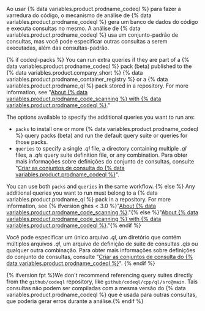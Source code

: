 Ao usar {% data variables.product.prodname_codeql %} para fazer a varredura do código, o mecanismo de análise de {% data variables.product.prodname_codeql %} gera um banco de dados do código e executa consultas no mesmo. A análise de {% data variables.product.prodname_codeql %} usa um conjunto-padrão de consultas, mas você pode especificar outras consultas a serem executadas, além das consultas-padrão.

{% if codeql-packs %}
You can run extra queries if they are part of a
{% data variables.product.prodname_codeql %} pack (beta) published to the {% data variables.product.company_short %} {% data variables.product.prodname_container_registry %} or a {% data variables.product.prodname_ql %} pack stored in a repository. For more information, see "[About {% data variables.product.prodname_code_scanning %} with {% data variables.product.prodname_codeql %}](/code-security/secure-coding/automatically-scanning-your-code-for-vulnerabilities-and-errors/about-code-scanning-with-codeql#about-codeql-queries)."

The options available to specify the additional queries you want to run are:

- `packs` to install one or more {% data variables.product.prodname_codeql %} query packs (beta) and run the default query suite or queries for those packs.
- `queries` to specify a single _.ql_ file, a directory containing multiple _.ql_ files, a _.qls_ query suite definition file, or any combination. Para obter mais informações sobre definições do conjunto de consultas, consulte "[Criar as conjuntos de consulta do {% data variables.product.prodname_codeql %}](https://codeql.github.com/docs/codeql-cli/creating-codeql-query-suites/)".

You can use both `packs` and `queries` in the same workflow.
{% else %}
Any additional queries you want to run must belong to a
{% data variables.product.prodname_ql %} pack in a repository. For more information, see {% ifversion ghes < 3.0 %}"[About {% data variables.product.prodname_code_scanning %}](/github/finding-security-vulnerabilities-and-errors-in-your-code/automatically-scanning-your-code-for-vulnerabilities-and-errors/about-code-scanning#about-codeql)."{% else %}"[About {% data variables.product.prodname_code_scanning %} with {% data variables.product.prodname_codeql %}](/code-security/secure-coding/automatically-scanning-your-code-for-vulnerabilities-and-errors/about-code-scanning-with-codeql#about-codeql-queries)."{% endif %}

Você pode especificar um único arquivo _.ql_, um diretório que contém múltiplos arquivos _.ql_, um arquivo de definição de suite de consultas _.qls_ ou qualquer outra combinação. Para obter mais informações sobre definições do conjunto de consultas, consulte "[Criar as conjuntos de consulta do {% data variables.product.prodname_codeql %}](https://codeql.github.com/docs/codeql-cli/creating-codeql-query-suites/)".
{% endif %}

{% ifversion fpt %}We don't recommend referencing query suites directly from the `github/codeql` repository, like `github/codeql/cpp/ql/src@main`. Tais consultas não podem ser compiladas com a mesma versão do {% data variables.product.prodname_codeql %} que é usada para outras consultas, que poderia gerar erros durante a análise.{% endif %}
